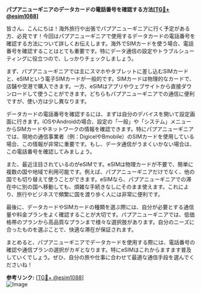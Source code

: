 **パプアニューギニアのデータカードの電話番号を確認する方法[[TG💪+ @esim1088](https://t.me/s/esim1088)]**

皆さん、こんにちは！海外旅行や出張でパプアニューギニアに行く予定がある方、必見です！今回はパプアニューギニアで使用するデータカードの電話番号を確認する方法について詳しくお伝えします。海外でSIMカードを使う場合、電話番号を確認することはとても重要です。特にデータ通信の設定やトラブルシューティングに役立つので、しっかりチェックしましょう。

まず、パプアニューギニアでは主にスマホやタブレットに差し込むSIMカードと、eSIMという電子SIMカードが一般的です。SIMカードは物理的なカードで、店舗や空港で購入できます。一方、eSIMはアプリやウェブサイトから直接ダウンロードして使うことができます。どちらもパプアニューギニアでの通信に便利ですが、使い方は少し異なります。

データカードの電話番号を確認するには、まずは自分のデバイスを開いて設定画面に行きます。iOSやAndroidの場合、設定の「一般」や「システム」メニューからSIMカードやネットワークの情報を確認できます。特にパプアニューギニアでは、現地の通信事業者（例：DigicelやBmobile）のSIMカードを使用している場合、この情報が非常に重要です。もし、データ通信がうまくいかない場合は、この電話番号を確認してみましょう。

また、最近注目されているのがeSIMです。eSIMは物理カードが不要で、簡単に複数の国や地域で利用可能です。例えば、パプアニューギニアだけでなく、他の国でも切り替えて使うことができます。eSIMなら、パプアニューギニアでの滞在中に別の国へ移動しても、煩雑な手続きなしにそのまま使えます。これにより、旅行やビジネスで頻繁に国を渡り歩く人には非常に便利です。

最後に、データカードやSIMカードの種類を選ぶ際には、自分が必要とする通信量や料金プランをよく確認することが大切です。パプアニューギニアでは、低価格帯のプランから高品質なプランまで様々な選択肢があります。自分のニーズに合ったものを選ぶことで、快適な滞在が保証されます。

まとめると、パプアニューギニアでデータカードを使用する際には、電話番号の確認や通信プランの選択がカギとなります。特にeSIMはこれからますます普及していくでしょう。ぜひ、自分の旅や仕事に合わせて最適な通信手段を選んでくださいね！

**参考リンク:** [[TG💪+ @esim1088](https://t.me/s/esim1088)]  
![Image](https://i.postimg.cc/Y0z9fWf4/image.png)